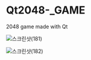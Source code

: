 # Qt2048-_GAME
2048 game made with Qt

![스크린샷(181)](https://github.com/user-attachments/assets/5d3ea4cf-3e5b-4472-b32a-a4b7870bd73a)

![스크린샷(182)](https://github.com/user-attachments/assets/a31e97e9-0042-45a8-82a0-52bd12c3c104)
